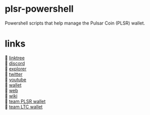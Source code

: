 # plsr-powershell
Powershell scripts that help manage the Pulsar Coin (PLSR) wallet.

# links
&#x1F538; [linktree](https://linktr.ee/teampulsarcoin)
<br>&#x1F538; [discord](https://discord.com/invite/VuDakSctNX)
<br>&#x1F538; [explorer](https://explorer.pulsarcoin.info/) 
<br>&#x1F538; [twitter](https://twitter.com/TeamPulsarCoin) 
<br>&#x1F538; [youtube](https://www.youtube.com/@TeamPulsarCoin) 
<br>&#x1F538; [wallet](https://github.com/Pulsar-Coin/Pulsar-Coin-Cryptocurrency/releases) 
<br>&#x1F538; [web](https://pulsarcoin.info/) 
<br>&#x1F538; [wiki](https://github.com/Pulsar-Coin/Pulsar-Coin-Cryptocurrency/wiki) 
<br>&#x1F538; [team PLSR wallet](https://explorer.pulsarcoin.info/address/?address=PuxaWK9Bizsrmk3N4EfxFsvk2k5C6DbikR) 
<br>&#x1F538; [team LTC wallet](https://litecoinspace.org/address/ltc1q5vn626f996lx3lgc7s7rfyjzwkq6jm6fh9g2ly9c528w5jgsrr0szsfd9e)
